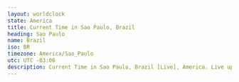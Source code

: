 ```yaml
---
layout: worldclock
state: America
title: Current Time in Sao Paulo, Brazil
heading: Sao Paulo
name: Brazil
iso: BR
timezone: America/Sao_Paulo
utc: UTC -03:06
description: Current Time in Sao Paulo, Brazil [Live], America. Live update now time in Sao Paulo, timezone America/Sao_Paulo, UTC -03:06, Country ISO code & Current Local Time.
---
```


